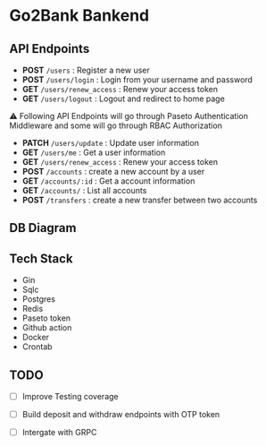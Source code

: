 # Go2Bank Bankend 

## API Endpoints
- **POST** `/users` : Register a new user
- **POST** `/users/login` : Login from your username and password
- **GET** `/users/renew_access` : Renew your access token
- **GET** `/users/logout` : Logout and redirect to home page 

⚠️ Following API Endpoints will go through Paseto Authentication Middleware and some will go through RBAC Authorization
- **PATCH** `/users/update` : Update user information
- **GET** `/users/me` : Get a user information
- **GET** `/users/renew_access` : Renew your access token
- **POST** `/accounts` : create a new account by a user
- **GET** `/accounts/:id` : Get a account information
- **GET** `/accounts/` : List all accounts
- **POST** `/transfers` : create a new transfer between two accounts

## DB Diagram


## Tech Stack
- Gin
- Sqlc
- Postgres
- Redis
- Paseto token
- Github action
- Docker
- Crontab

## TODO
- [ ] Improve Testing coverage
- [ ] Build deposit and withdraw endpoints with OTP token
- [ ] Intergate with GRPC


